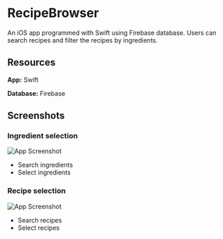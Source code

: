 
# RecipeBrowser

An iOS app programmed with Swift using Firebase database.
Users can search recipes and filter the recipes by ingredients.





## Resources

**App:** Swift

**Database:** Firebase


## Screenshots
### Ingredient selection

![App Screenshot](https://i.ibb.co/BTmx4Yy/Recipe.png)

- Search ingredients
- Select ingredients

### Recipe selection

![App Screenshot](https://i.ibb.co/92ghdbP/Ingredient-1.png)

- Search recipes
- Select recipes
